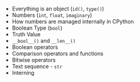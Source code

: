 - Everything is an object (`id()`, `type()`)
- Numbers (`int`, `float`, `imaginary`)
- How numbers are managed internally in CPython
- Boolean Type (`bool`)
- Truth Value
- `__bool__()` and `__len__()`
- Boolean operators
- Comparison operators and functions
- Bitwise operators
- Text sequence - `str`
- Interning
